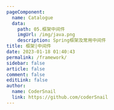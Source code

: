 ```yaml
---
pageComponent:
  name: Catalogue
  data:
    path: 05.框架中间件
    imgUrl: /img/java.png
    description: Spring框架及常用中间件
title: 框架|中间件
date: 2023-01-18 01:40:43
permalink: /framework/
sidebar: false
article: false
comment: false
editLink: false
author:
  name: CoderSnail
  link: https://github.com/coderSnail
---
```

